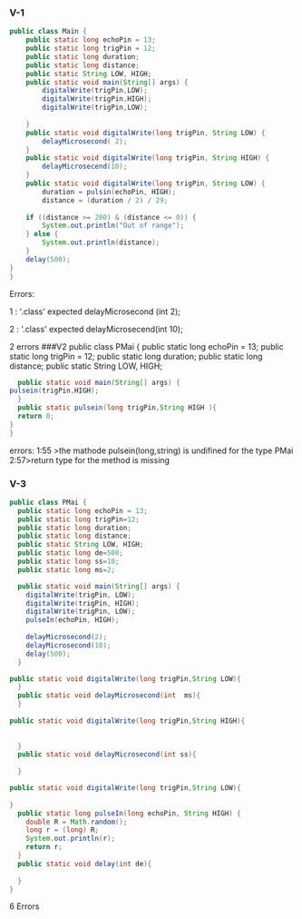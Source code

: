 ### V-1
```java
public class Main {
	public static long echoPin = 13;
	public static long trigPin = 12;
	public static long duration;
	public static long distance;
	public static String LOW, HIGH;
	public static void main(String[] args) {
		digitalWrite(trigPin,LOW);
		digitalWrite(trigPin,HIGH);
		digitalWrite(trigPin,LOW);
		
	}
	public static void digitalWrite(long trigPin, String LOW) {
		delayMicrosecond( 2);
	}
	public static void digitalWrite(long trigPin, String HIGH) {
		delayMicrosecend(10);
	}
	public static void digitalWrite(long trigPin, String LOW) {
		duration = pulsin(echoPin, HIGH);
		distance = (duration / 2) / 29;
	
	if ((distance >= 200) & (distance <= 0)) {
		System.out.println("Out of range");
	} else {
		System.out.println(distance);
	}
	delay(500);
}
}
```
Errors:


1 :   '.class' expected delayMicrosecond (int 2);



2  :   '.class' expected delayMicrosecend(int 10);



2 errors
###V2
public class PMai {
public static long echoPin = 13;
	public static long trigPin = 12;
	public static long duration;
	public static long distance;
	public static String LOW, HIGH;
```Java
  public static void main(String[] args) {
pulsein(trigPin,HIGH);
  }
  public static pulsein(long trigPin,String HIGH ){
  return 0;
}
}
```
errors:
1:55 >the mathode pulsein(long,string) is undifined for the type PMai
2:57>return type for the method is missing


### V-3
```Java
public class PMai {
  public static long echoPin = 13;
  public static long trigPin=12;
  public static long duration;
  public static long distance;
  public static String LOW, HIGH;
  public static long de=500;
  public static long ss=10;
  public static long ms=2;

  public static void main(String[] args) {
    digitalWrite(trigPin, LOW);
    digitalWrite(trigPin, HIGH);
    digitalWrite(trigPin, LOW);
    pulseIn(echoPin, HIGH);
    
    delayMicrosecond(2);
    delayMicrosecond(10);
    delay(500);
  }

public static void digitalWrite(long trigPin,String LOW){
  }
  public static void delayMicrosecond(int  ms){ 
  }
  
public static void digitalWrite(long trigPin,String HIGH){
  
  
  }
  public static void delayMicrosecond(int ss){
    
  }

public static void digitalWrite(long trigPin,String LOW){
  
}
  public static long pulseIn(long echoPin, String HIGH) {
    double R = Math.random();
    long r = (long) R;
    System.out.println(r);
    return r;
  }
  public static void delay(int de){
    
  }
}

```
6 Errors
